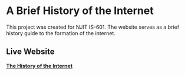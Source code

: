 # A Brief History of the Internet

This project was created for NJIT IS-601. The website serves as a brief history guide to the formation of the internet.

## Live Website

**[The History of the Internet](http://localhost:63342/HistoryOfTheInternet/index.html)**

